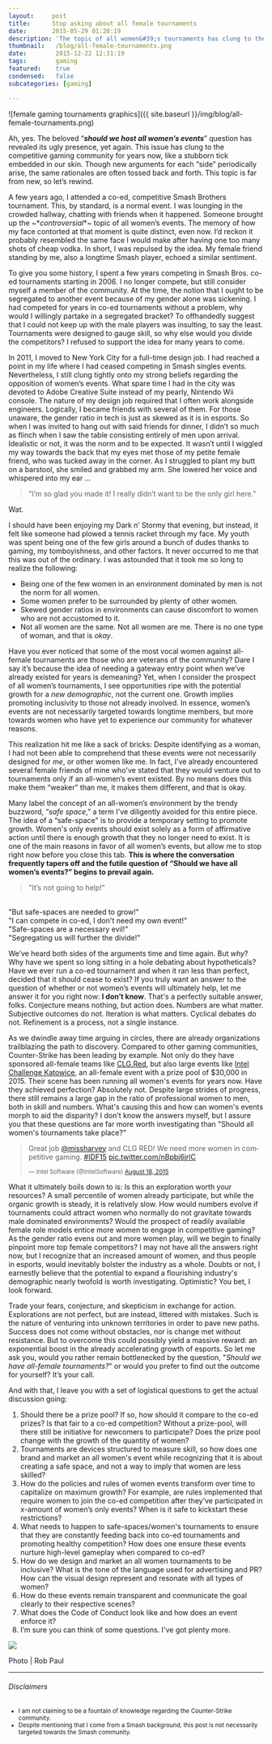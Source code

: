 ```yaml
---
layout:     post
title:      Stop asking about all female tournaments
date:       2015-05-29 01:20:19
description: 'The topic of all women&#39;s tournaments has clung to the competitive gaming community for years now, like a stubborn tick embedded in our skin. This topic is far from new, so let&#39;s rewind.'
thumbnail:   /blog/all-female-tournaments.png
date:        2015-12-22 12:31:19
tags:        gaming
featured:    true
condensed:   false
subcategories: [gaming]

---
```


![female gaming tournaments graphics]({{ site.baseurl }}/img/blog/all-female-tournaments.png)


Ah, yes. The beloved “__*should we host all women’s events*__” question has revealed its ugly presence, yet again. This issue has clung to the competitive gaming community for years now, like a stubborn tick embedded in our skin. Though new arguments for each “side” periodically arise, the same rationales are often tossed back and forth. This topic is far from new, so let’s rewind.

A few years ago, I attended a co-ed, competitive Smash Brothers tournament. This, by standard, is a normal event. I was lounging in the crowded hallway, chatting with friends when it happened. Someone brought up the ~&#42;*controversial*&#42;~ topic of all women’s events. The memory of how my face contorted at that moment is quite distinct, even now. I’d reckon it probably resembled the same face I would make after having one too many shots of cheap vodka. In short, I was repulsed by the idea. My female friend standing by me, also a longtime Smash player, echoed a similar sentiment.

To give you some history, I spent a few years competing in Smash Bros. co-ed tournaments starting in 2006. I no longer compete, but still consider myself a member of the community. At the time, the notion that I ought to be segregated to another event because of my gender alone was sickening. I had competed for years in co-ed tournaments without a problem, why would I willingly partake in a segregated bracket? To offhandedly suggest that I could not keep up with the male players was insulting, to say the least. Tournaments were designed to gauge skill, so why else would you divide the competitors? I refused to support the idea for many years to come.

In 2011, I moved to New York City for a full-time design job. I had reached a point in my life where I had ceased competing in Smash singles events. Nevertheless, I still clung tightly onto my strong beliefs regarding the opposition of women’s events. What spare time I had in the city was devoted to Adobe Creative Suite instead of my pearly, Nintendo Wii console. The nature of my design job required that I often work alongside engineers. Logically, I became friends with several of them. For those unaware, the gender ratio in tech is just as skewed as it is in esports. So when I was invited to hang out with said friends for dinner, I didn’t so much as flinch when I saw the table consisting entirely of men upon arrival. Idealistic or not, it was the norm and to be expected. It wasn’t until I wiggled my way towards the back that my eyes met those of my petite female friend, who was tucked away in the corner. As I struggled to plant my butt on a barstool, she smiled and grabbed my arm. She lowered her voice and whispered into my ear &#8230;

>"I’m so glad you made it! I really didn’t want to be the only girl here."

Wat.

I should have been enjoying my Dark n’ Stormy that evening, but instead, it felt like someone had plowed a tennis racket through my face. My youth was spent being one of the few girls around a bunch of dudes thanks to gaming, my tomboyishness, and other factors. It never occurred to me that this was out of the ordinary. I was astounded that it took me so long to realize the following:

* Being one of the few women in an environment dominated by men is not the norm for all women.
* Some women prefer to be surrounded by plenty of other women.
* Skewed gender ratios in environments can cause discomfort to women who are not accustomed to it.
* Not all women are the same. Not all women are me. There is no one type of woman, and that is _okay_.

Have you ever noticed that some of the most vocal women against all-female tournaments are those who are veterans of the community? Dare I say it’s because the idea of needing a gateway entry point when we’ve already existed for years is demeaning? Yet, when I consider the prospect of all women’s tournaments, I see opportunities ripe with the potential growth for a _new demographic_, not the current one. Growth implies promoting inclusivity to those not already involved. In essence, women’s events are not necessarily targeted towards longtime members, but more towards women who have yet to experience our community for whatever reasons.

This realization hit me like a sack of bricks: Despite identifying as a woman, I had not been able to comprehend that these events were not necessarily designed for _me_, or other women like me. In fact, I've already encountered several female friends of mine who've stated that they would venture out to tournaments only if an all-women’s event existed.  By no means does this make them “weaker" than me, it makes them different, and that is okay.

Many label the concept of an all-women’s environment by the trendy buzzword, “_safe space_,” a term I've diligently avoided for this entire piece. The idea of a “safe-space" is to provide a temporary setting to promote growth. Women's only events should exist solely as a form of affirmative action until there is enough growth that they no longer need to exist. It is one of the main reasons in favor of all women’s events, but allow me to stop right now before you close this tab. __This is where the conversation frequently tapers off and the futile question of “Should we have all women’s events?” begins to prevail again.__

>"It’s not going to help!"
<br>
"But safe-spaces are needed to grow!"
<br>
"I can compete in co-ed, I don't need my own event!"
<br>
"Safe-spaces are a necessary evil!"
<br>
"Segregating us will further the divide!"

We’ve heard both sides of the arguments time and time again. But _why_? Why have we spent so long sitting in a hole debating about hypotheticals? Have we ever run a co-ed tournament and when it ran less than perfect, decided that it should cease to exist? If you truly want an answer to the question of whether or not women’s events will ultimately help, let me answer it for you right now: __I don’t know__. That's a perfectly suitable answer, folks. Conjecture means nothing, but action does. Numbers are what matter. Subjective outcomes do not. Iteration is what matters. Cyclical debates do not. Refinement is a process, not a single instance.

As we dwindle away time arguing in circles, there are already organizations trailblazing the path to discovery. Compared to other gaming communities, Counter-Strike has been leading by example. Not only do they have sponsored all-female teams like <a href="http://clgaming.net/news/683-announcing-clg-cs-red" target="_blank">CLG.Red</a>, but also large events like <a href="http://www.gosugamers.net/counterstrike/news/29830-esl-to-host-female-tournament-after-esl-one-katowice" target="_blank">Intel Challenge Katowice</a>, an all-female event with a prize pool of $30,000 in 2015. Their scene has been running all women's events for years now. Have they achieved perfection? Absolutely not. Despite large strides of progress, there still remains a large gap in the ratio of professional women to men, both in skill and numbers. What's causing this and how can women's events morph to aid the disparity? I don't know the answers myself, but I assure you that these questions are far more worth investigating than "Should all women's tournaments take place?"


<div class="twitter__container">
  <blockquote class="twitter-tweet tw-align-center" lang="en"><p lang="en" dir="ltr">Great job <a href="https://twitter.com/missharvey">@missharvey</a> and CLG RED! We need more women in competitive gaming. <a href="https://twitter.com/hashtag/IDF15?src=hash">#IDF15</a> <a href="http://t.co/nBpbj6jrlC">pic.twitter.com/nBpbj6jrlC</a></p><small>&mdash; Intel Software (@IntelSoftware) <a href="https://twitter.com/IntelSoftware/status/633788123806199808"><date>August 18, 2015</date></a></small></blockquote>
</div>


What it ultimately boils down to is: Is this an exploration worth your resources? A small percentile of women already participate, but while the organic growth is steady, it is relatively slow. How would numbers evolve if tournaments could attract women who normally do not gravitate towards male dominated environments? Would the prospect of readily available female role models entice more women to engage in competitive gaming? As the gender ratio evens out and more women play, will we begin to finally pinpoint more top female competitors? I may not have all the answers right now, but I recognize that an increased amount of women, and thus people in esports, would inevitably bolster the industry as a whole. Doubts or not, I earnestly believe that the potential to expand a flourishing industry's demographic nearly twofold is worth investigating. Optimistic? You bet, I look forward.

Trade your fears, conjecture, and skepticism in exchange for action. Explorations are not perfect, but are instead, littered with mistakes. Such is the nature of venturing into unknown territories in order to pave new paths. Success does not come without obstacles, nor is change met without resistance. But to overcome this could possibly yield a massive reward: an exponential boost in the already accelerating growth of esports. So let me ask you, would you rather remain bottlenecked by the question, "_Should we have all-female tournaments?_" or would you prefer to find out the outcome for yourself? It’s your call.

And with that, I leave you with a set of logistical questions to get the actual discussion going:

1. Should there be a prize pool? If so, how should it compare to the co-ed prizes? Is that fair to a co-ed competition? Without a prize-pool, will there still be initiative for newcomers to participate? Does the prize pool change with the growth of the quantity of women?
2. Tournaments are devices structured to measure skill, so how does one brand and market an all women's event while recognizing that it is about creating a safe space, and not a way to imply that women are less skilled?
3. How do the policies and rules of women events transform over time to capitalize on maximum growth? For example, are rules  implemented that require women to join the co-ed competition after they’ve participated in x-amount of women’s only events? When is it safe to kickstart these restrictions?
4. What needs to happen to safe-spaces/women's tournaments to ensure that they are constantly feeding back into co-ed tournaments and promoting healthy competition? How does one ensure these events nurture high-level gameplay when compared to co-ed?
5. How do we design and market an all women tournaments to be inclusive? What is the tone of the language used for advertising and PR? How can the visual design represent and resonate with all types of women?
6. How do these events remain transparent and communicate the goal clearly to their respective scenes?
7. What does the Code of Conduct look like and how does an event enforce it?
8. I’m sure you can think of some questions. I've got plenty more.

<div class="width--wide">
  <img src="{{ site.baseurl }}/img/blog/league-na-lcs2.jpg">
  <p class="caption">Photo | Rob Paul</p>
</div>

<hr>
<p><h6>Disclaimers</h6>
<small><ul>
<li>I am not claiming to be a fountain of knowledge regarding the Counter-Strike community.</li>
<li>Despite mentioning that I come from a Smash background, this post is not necessarily targeted towards the Smash community.</li></ul></small></p>